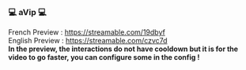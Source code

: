 ### 💻 aVip 💻

French Preview : https://streamable.com/19dbyf <br>
English Preview : https://streamable.com/czvc7d <br>
<B> In the preview, the interactions do not have cooldown but it is for the video to go faster, you can configure some in the config ! </B> <br>

